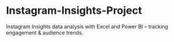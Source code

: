 # Instagram-Insights-Project
Instagram Insights data analysis with Excel and Power BI – tracking engagement &amp; audience trends.
